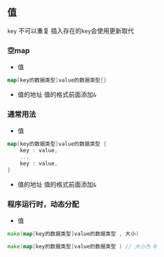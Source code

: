 ##  值
`key` 不可以重复
插入存在的`key`会使用更新取代


###   空map
* 值
```go
map[key的数据类型]value的数据类型{}
```
* 值的地址
值的格式前面添加`&` 



###   通常用法
* 值
```go
map[key的数据类型]value的数据类型 {
	key : value,
	...
	key : value,
}
```
* 值的地址
值的格式前面添加`&` 



###   程序运行时，动态分配
* 值
```go
make(map[key的数据类型]value的数据类型 , 大小)
```
```go
make(map[key的数据类型]value的数据类型 ) // 大小为 0
```
